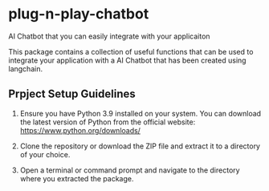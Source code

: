# plug-n-play-chatbot
AI Chatbot that you can easily integrate with your applicaiton

This package contains a collection of useful functions that can be used to integrate your application with a AI Chatbot that has been created using langchain.

## Prpject Setup Guidelines

1. Ensure you have Python 3.9 installed on your system. You can download the latest version of Python from the official website: <https://www.python.org/downloads/>

2. Clone the repository or download the ZIP file and extract it to a directory of your choice.

3. Open a terminal or command prompt and navigate to the directory where you extracted the package.
